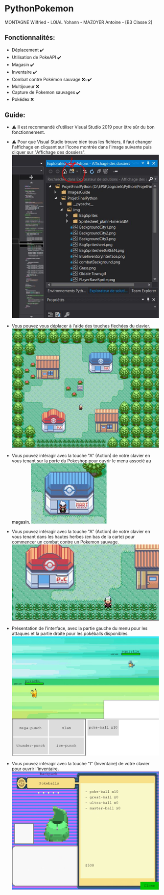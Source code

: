 # PythonPokemon
MONTAGNE Wilfried - LOIAL Yohann - MAZOYER Antoine - [B3 Classe 2]


## Fonctionnalités:
* Déplacement ✔️
* Utilisation de PokeAPI ✔️
* Magasin ✔️
* Inventaire ✔️
* Combat contre Pokémon sauvage ❌~✔️
* Multijoueur ❌
* Capture de Pokemon sauvages ✔️
* Pokédex ❌

## Guide:
- ⚠️ Il est recommandé d'utiliser Visual Studio 2019 pour être sûr du bon fonctionnement.

- ⚠️ Pour que Visual Studio trouve bien tous les fichiers, il faut changer l'affichage en cliquant sur l'icone montrée dans l'image suivante puis cliquer sur "Affichage des dossiers".
![Icone à cliquer](https://github.com/WilMont/PythonPokemon/blob/master/ImagesGuide/guideFichiers.JPG)


- Vous pouvez vous déplacer à l'aide des touches flechées du clavier.
![Deplacements](https://github.com/WilMont/PythonPokemon/blob/master/ImagesGuide/Deplacements.JPG)


- Vous pouvez intéragir avec la touche "A" (Action) de votre clavier en vous tenant sur la porte du Pokeshop pour ouvrir le menu associé au magasin.
![Interagir avec le magasin](https://github.com/WilMont/PythonPokemon/blob/master/ImagesGuide/Magasin.JPG)


- Vous pouvez intéragir avec la touche "A" (Action) de votre clavier en vous tenant dans les hautes herbes (en bas de la carte) pour commencer un combat contre un Pokemon sauvage.
![Commencer un combat](https://github.com/WilMont/PythonPokemon/blob/master/ImagesGuide/RecherchePokemon.JPG)


- Présentation de l'interface, avec la partie gauche du menu pour les attaques et la partie droite pour les pokéballs disponibles.
![Combattre ou capturer un Pokemon](https://github.com/WilMont/PythonPokemon/blob/master/ImagesGuide/Combat.JPG)


- Vous pouvez intéragir avec la touche "I" (Inventaire) de votre clavier pour ouvrir l'inventaire.
![Inventaire](https://github.com/WilMont/PythonPokemon/blob/master/ImagesGuide/Inventaire.JPG)
